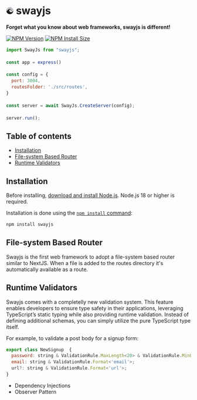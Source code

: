 # <img src="./logo.png" width="20" /> swayjs

**Forget what you know about web frameworks, swayjs is different!**

[![NPM Version][npm-version-image]][npm-url]
[![NPM Install Size][npm-install-size-image]][npm-install-size-url]

```js
import SwayJs from "swayjs";

const app = express()

const config = {
  port: 3004,
  routesFolder: './src/routes',
}

const server = await SwayJs.CreateServer(config);

server.run();
```

## Table of contents

* [Installation](#Installation)
* [File-system Based Router](#File-system-Based-Router)
* [Runtime Validators](#Runtime-Validators)


## Installation

Before installing, [download and install Node.js](https://nodejs.org/en/download/).
Node.js 18 or higher is required.

Installation is done using the
[`npm install` command](https://docs.npmjs.com/getting-started/installing-npm-packages-locally):

```bash
npm install swayjs
```

## File-system Based Router


Swayjs is the first web framework to adopt a file-system based router similar to NextJS. When a file is added to the routes directory it's automatically available as a route. 

## Runtime Validators

Swayjs comes with a completelly new validation system. This feature enables developers to ensure type safety in their applications, leveraging TypeScript’s static typing while also providing runtime validation. Instead of defining additional schemas, you can simply utilize the pure TypeScript type itself.

For example, to validate a post body for a signup form:
```js
export class NewSignup  {
  password: string & ValidationRule.MaxLength<20> & ValidationRule.MinLength<5>;
  email: string & ValidationRule.Format<'email'>;
  url?: string & ValidationRule.Format<'url'>;
}
```



* Dependency Injections
* Observer Pattern



[npm-url]: https://www.npmjs.com/package/swayjs
[npm-version-image]: https://badgen.net/npm/v/swayjs
[npm-install-size-image]: https://badgen.net/packagephobia/publish/swayjs
[npm-install-size-url]: https://packagephobia.com/result?p=swayjs